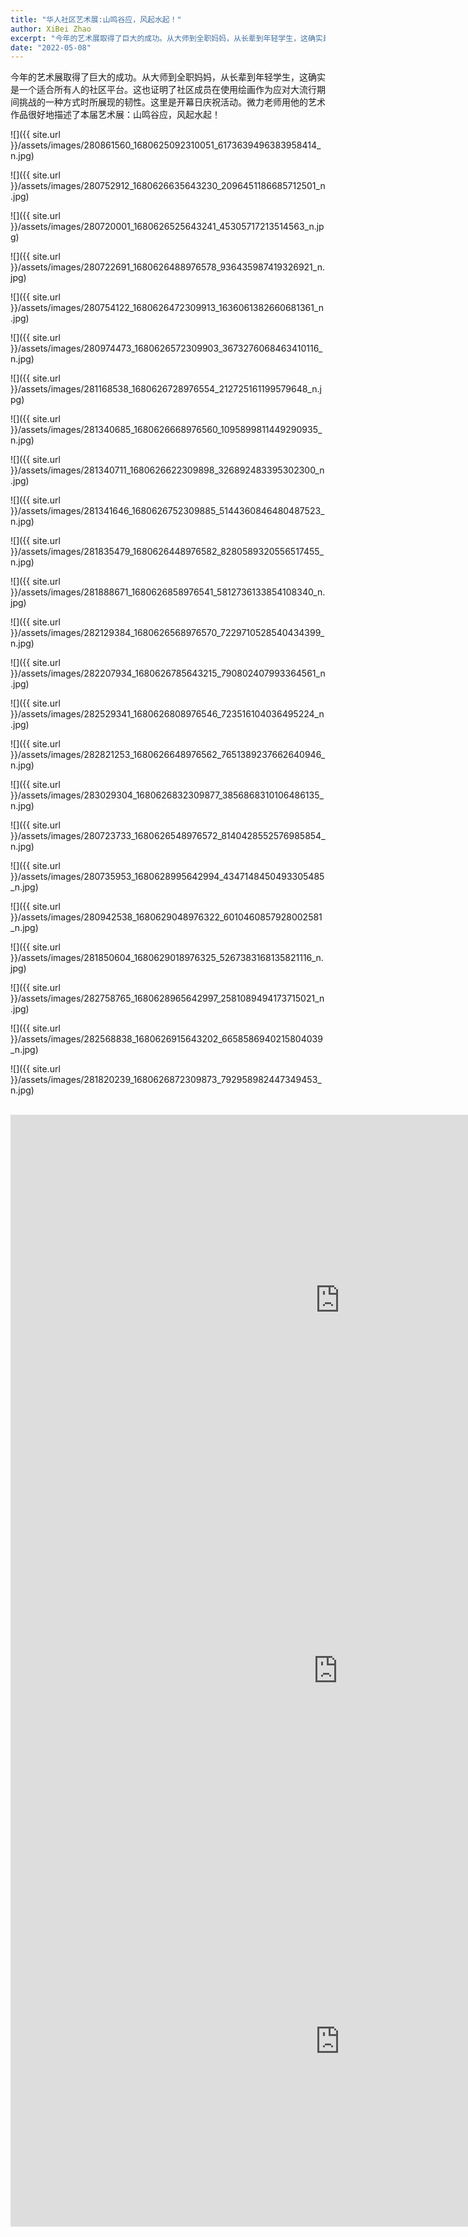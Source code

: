 ```yaml
---
title: "华人社区艺术展:山鸣谷应，风起水起！"
author: XiBei Zhao
excerpt: "今年的艺术展取得了巨大的成功。从大师到全职妈妈，从长辈到年轻学生，这确实是一个适合所有人的社区平台。这也证明了社区成员在使用绘画作为应对大流行期间挑战的一种方式时所展现的韧性。这里是开幕日庆祝活动。微力老师用他的艺术作品很好地描述了本届艺术展：山鸣谷应，风起水起！"
date: "2022-05-08"
---
```


今年的艺术展取得了巨大的成功。从大师到全职妈妈，从长辈到年轻学生，这确实是一个适合所有人的社区平台。这也证明了社区成员在使用绘画作为应对大流行期间挑战的一种方式时所展现的韧性。这里是开幕日庆祝活动。微力老师用他的艺术作品很好地描述了本届艺术展：山鸣谷应，风起水起！

![]({{ site.url }}/assets/images/280861560_1680625092310051_6173639496383958414_n.jpg)

![]({{ site.url }}/assets/images/280752912_1680626635643230_2096451186685712501_n.jpg)

![]({{ site.url }}/assets/images/280720001_1680626525643241_45305717213514563_n.jpg)

![]({{ site.url }}/assets/images/280722691_1680626488976578_936435987419326921_n.jpg)

![]({{ site.url }}/assets/images/280754122_1680626472309913_1636061382660681361_n.jpg)

![]({{ site.url }}/assets/images/280974473_1680626572309903_3673276068463410116_n.jpg)

![]({{ site.url }}/assets/images/281168538_1680626728976554_212725161199579648_n.jpg)

![]({{ site.url }}/assets/images/281340685_1680626668976560_1095899811449290935_n.jpg)

![]({{ site.url }}/assets/images/281340711_1680626622309898_326892483395302300_n.jpg)

![]({{ site.url }}/assets/images/281341646_1680626752309885_5144360846480487523_n.jpg)

![]({{ site.url }}/assets/images/281835479_1680626448976582_8280589320556517455_n.jpg)

![]({{ site.url }}/assets/images/281888671_1680626858976541_5812736133854108340_n.jpg)

![]({{ site.url }}/assets/images/282129384_1680626568976570_7229710528540434399_n.jpg)

![]({{ site.url }}/assets/images/282207934_1680626785643215_790802407993364561_n.jpg)

![]({{ site.url }}/assets/images/282529341_1680626808976546_723516104036495224_n.jpg)

![]({{ site.url }}/assets/images/282821253_1680626648976562_7651389237662640946_n.jpg)

![]({{ site.url }}/assets/images/283029304_1680626832309877_3856868310106486135_n.jpg)

![]({{ site.url }}/assets/images/280723733_1680626548976572_8140428552576985854_n.jpg)

![]({{ site.url }}/assets/images/280735953_1680628995642994_4347148450493305485_n.jpg)

![]({{ site.url }}/assets/images/280942538_1680629048976322_6010460857928002581_n.jpg)

![]({{ site.url }}/assets/images/281850604_1680629018976325_5267383168135821116_n.jpg)

![]({{ site.url }}/assets/images/282758765_1680628965642997_2581089494173715021_n.jpg)

![]({{ site.url }}/assets/images/282568838_1680626915643202_6658586940215804039_n.jpg)

![]({{ site.url }}/assets/images/281820239_1680626872309873_792958982447349453_n.jpg)

<br>

<iframe width="1054" height="593" src="https://www.youtube.com/embed/C5Ic1HFwEqU" title="YouTube video player" frameborder="0" allow="accelerometer; autoplay; clipboard-write; encrypted-media; gyroscope; picture-in-picture" allowfullscreen></iframe>

<br>

<iframe width="1048" height="593" src="https://www.youtube.com/embed/Nqt706kqAPQ" title="YouTube video player" frameborder="0" allow="accelerometer; autoplay; clipboard-write; encrypted-media; gyroscope; picture-in-picture" allowfullscreen></iframe>

<br>

<iframe width="1054" height="593" src="https://www.youtube.com/embed/uH2EP4Ze8d0" title="YouTube video player" frameborder="0" allow="accelerometer; autoplay; clipboard-write; encrypted-media; gyroscope; picture-in-picture" allowfullscreen></iframe>
